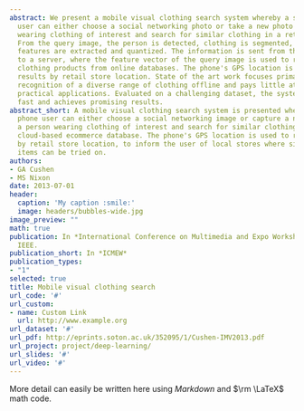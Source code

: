 ```yaml
---
abstract: We present a mobile visual clothing search system whereby a smart phone
  user can either choose a social networking photo or take a new photo of a person
  wearing clothing of interest and search for similar clothing in a retail database.
  From the query image, the person is detected, clothing is segmented, and clothing
  features are extracted and quantized. The information is sent from the phone client
  to a server, where the feature vector of the query image is used to retrieve similar
  clothing products from online databases. The phone's GPS location is used to re-rank
  results by retail store location. State of the art work focuses primarily on the
  recognition of a diverse range of clothing offline and pays little attention to
  practical applications. Evaluated on a challenging dataset, the system is relatively
  fast and achieves promising results.
abstract_short: A mobile visual clothing search system is presented whereby a smart
  phone user can either choose a social networking image or capture a new photo of
  a person wearing clothing of interest and search for similar clothing in a large
  cloud-based ecommerce database. The phone's GPS location is used to re-rank results
  by retail store location, to inform the user of local stores where similar clothing
  items can be tried on.
authors:
- GA Cushen
- MS Nixon
date: 2013-07-01
header:
  caption: 'My caption :smile:'
  image: headers/bubbles-wide.jpg
image_preview: ""
math: true
publication: In *International Conference on Multimedia and Expo Workshops (ICMEW)*,
  IEEE.
publication_short: In *ICMEW*
publication_types:
- "1"
selected: true
title: Mobile visual clothing search
url_code: '#'
url_custom:
- name: Custom Link
  url: http://www.example.org
url_dataset: '#'
url_pdf: http://eprints.soton.ac.uk/352095/1/Cushen-IMV2013.pdf
url_project: project/deep-learning/
url_slides: '#'
url_video: '#'
---
```


More detail can easily be written here using *Markdown* and $\rm \LaTeX$ math code.
